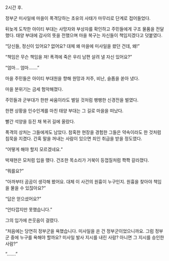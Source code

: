 2시간 후.

정부군 미사일에 마을이 폭격당하는 초유의 사태가 마무리로 단계로 접어들었다.

뒤늦게 도착한 아이티 부대는 사망자와 부상자를 확인하고 주민들에게 구조 물품을 전달했다. 태양 부대에 감사의 뜻을 전했으며 마을 복구는 자신들이 책임지겠다고 덧붙였다.

“당신들, 정신이 있어요? 없어요? 대체 왜 마을에 미사일을 쐈던 건데, 왜!”

“책임은 무슨 책임을 져! 폭격에 죽은 우리 남편 살려 낼 자신 있어요?”

“엄마… 엄마…….”

마을 주민들은 아이티 부대원을 향해 원망과 저주, 비난, 슬픔을 쏟아 냈다.

마을 분위기는 금세 험악해졌다.

주민들과 군부대가 한판 싸움이라도 벌일 것처럼 팽팽한 신경전을 벌였다.

한편 상황을 인수인계를 마친 태양 부대는 그 길로 마을을 떠났다.

빨간 석양을 등진 채 복귀 길에 올랐다.

폭격의 상처는 그들에게도 남았다. 참혹한 현장을 경험한 그들은 약속이라도 한 것처럼 침묵을 지켰다. 간혹 말을 꺼내는 사람이 있으면 죄인 취급을 받을 정도였다.

“어떻게 해야 할지 모르겠네요.”

박재현은 모처럼 입을 뗐다. 건조한 목소리가 거북이 등껍질처럼 쫙쫙 갈라졌다.

“뭐를요?”

“아까부터 곰곰이 생각해 봤어요. 대체 이 사건의 원흉이 누구인지. 원흉을 찾아야 책임을 물을 수 있잖아요?”

“답은 얻으셨어요?”

“안타깝지만 못했습니다.”

그의 입가에 쓴웃음이 걸렸다.

“처음에는 당연히 정부군을 욕했습니다. 미사일을 쏜 건 정부군이었으니까요. 그럼 정부군 중에 누구를 욕해야 할까요? 미사일 발사 지시를 내린 사람? 아니면 그 지시를 승인한 사람?”

“…….”